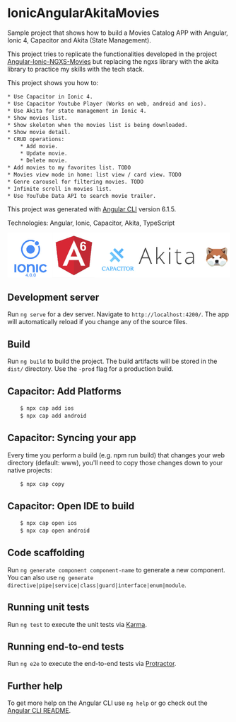 # IonicAngularAkitaMovies

Sample project that shows how to build a Movies Catalog APP with Angular, Ionic 4, Capacitor and Akita (State Management).

This project tries to replicate the functionalities developed in the project [Angular-Ionic-NGXS-Movies](https://github.com/abritopach/angular-ionic-ngxs-movies) but replacing the ngxs library with the akita library to practice my skills with the tech stack.

This project shows you how to:

    * Use Capacitor in Ionic 4.
    * Use Capacitor Youtube Player (Works on web, android and ios).
    * Use Akita for state management in Ionic 4.
    * Show movies list.
    * Show skeleton when the movies list is being downloaded.
    * Show movie detail.
    * CRUD operations:
        * Add movie.
        * Update movie.
        * Delete movie.
    * Add movies to my favorites list. TODO
    * Movies view mode in home: list view / card view. TODO
    * Genre carousel for filtering movies. TODO
    * Infinite scroll in movies list.
    * Use YouTube Data API to search movie trailer.

This project was generated with [Angular CLI](https://github.com/angular/angular-cli) version 6.1.5.

Technologies: Angular, Ionic, Capacitor, Akita, TypeScript

![Technologies](readme_resources/technologies.jpg "Technologies")

## Development server

Run `ng serve` for a dev server. Navigate to `http://localhost:4200/`. The app will automatically reload if you change any of the source files.
## Build

Run `ng build` to build the project. The build artifacts will be stored in the `dist/` directory. Use the `-prod` flag for a production build.

## Capacitor: Add Platforms

``` bash
    $ npx cap add ios
    $ npx cap add android
```

## Capacitor: Syncing your app
Every time you perform a build (e.g. npm run build) that changes your web directory (default: www), you'll need to copy those changes down to your native projects:

``` bash
    $ npx cap copy
```

## Capacitor: Open IDE to build

``` bash
    $ npx cap open ios
    $ npx cap open android
```

## Code scaffolding

Run `ng generate component component-name` to generate a new component. You can also use `ng generate directive|pipe|service|class|guard|interface|enum|module`.

## Running unit tests

Run `ng test` to execute the unit tests via [Karma](https://karma-runner.github.io).

## Running end-to-end tests

Run `ng e2e` to execute the end-to-end tests via [Protractor](http://www.protractortest.org/).

## Further help

To get more help on the Angular CLI use `ng help` or go check out the [Angular CLI README](https://github.com/angular/angular-cli/blob/master/README.md).
